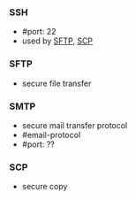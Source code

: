 ### SSH
- #port: 22
- used by [SFTP](#stfp), [SCP](#scp)


### SFTP
- secure file transfer


### SMTP
- secure mail transfer protocol
- #email-protocol
- #port: ??

### SCP
- secure copy
